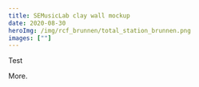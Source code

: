 ```yaml
---
title: SEMusicLab clay wall mockup
date: 2020-08-30
heroImg: /img/rcf_brunnen/total_station_brunnen.png
images: [""]
---
```

Test
<!-- excerptEnd -->
More.
